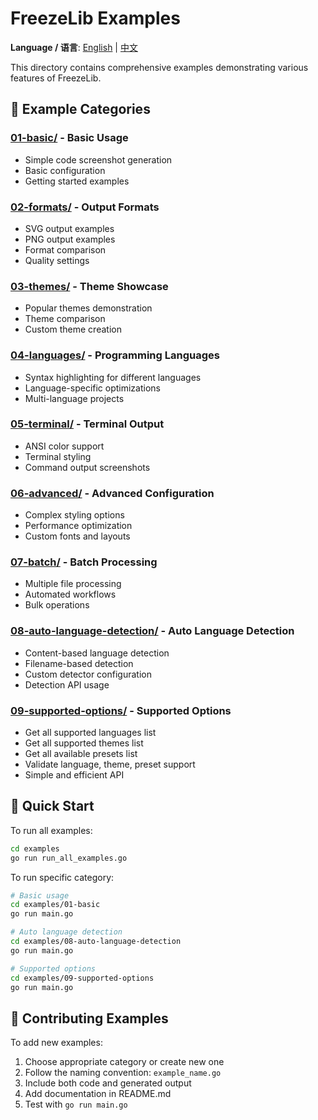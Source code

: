 # FreezeLib Examples

**Language / 语言**: [English](README.md) | [中文](README_CN.md)

This directory contains comprehensive examples demonstrating various features of FreezeLib.

## 📁 Example Categories

### [01-basic/](01-basic/) - Basic Usage
- Simple code screenshot generation
- Basic configuration
- Getting started examples

### [02-formats/](02-formats/) - Output Formats
- SVG output examples
- PNG output examples
- Format comparison
- Quality settings

### [03-themes/](03-themes/) - Theme Showcase
- Popular themes demonstration
- Theme comparison
- Custom theme creation

### [04-languages/](04-languages/) - Programming Languages
- Syntax highlighting for different languages
- Language-specific optimizations
- Multi-language projects

### [05-terminal/](05-terminal/) - Terminal Output
- ANSI color support
- Terminal styling
- Command output screenshots

### [06-advanced/](06-advanced/) - Advanced Configuration
- Complex styling options
- Performance optimization
- Custom fonts and layouts

### [07-batch/](07-batch/) - Batch Processing
- Multiple file processing
- Automated workflows
- Bulk operations

### [08-auto-language-detection/](08-auto-language-detection/) - Auto Language Detection
- Content-based language detection
- Filename-based detection
- Custom detector configuration
- Detection API usage

### [09-supported-options/](09-supported-options/) - Supported Options
- Get all supported languages list
- Get all supported themes list
- Get all available presets list
- Validate language, theme, preset support
- Simple and efficient API

## 🚀 Quick Start

To run all examples:

```bash
cd examples
go run run_all_examples.go
```

To run specific category:

```bash
# Basic usage
cd examples/01-basic
go run main.go

# Auto language detection
cd examples/08-auto-language-detection
go run main.go

# Supported options
cd examples/09-supported-options
go run main.go
```

## 🤝 Contributing Examples

To add new examples:

1. Choose appropriate category or create new one
2. Follow the naming convention: `example_name.go`
3. Include both code and generated output
4. Add documentation in README.md
5. Test with `go run main.go`